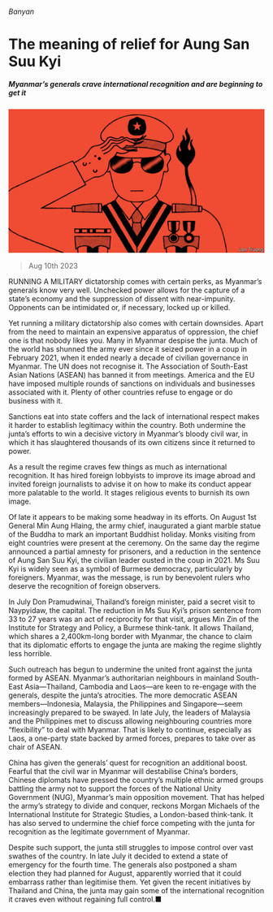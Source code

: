 ###### Banyan

# The meaning of relief for Aung San Suu Kyi 

##### Myanmar’s generals crave international recognition and are beginning to get it 

![image](images/20230812_ASD020.jpg) 

> Aug 10th 2023 

RUNNING A MILITARY dictatorship comes with certain perks, as Myanmar’s generals know very well. Unchecked power allows for the capture of a state’s economy and the suppression of dissent with near-impunity. Opponents can be intimidated or, if necessary, locked up or killed. 

Yet running a military dictatorship also comes with certain downsides. Apart from the need to maintain an expensive apparatus of oppression, the chief one is that nobody likes you. Many in Myanmar despise the junta. Much of the world has shunned the army ever since it seized power in a coup in February 2021, when it ended nearly a decade of civilian governance in Myanmar. The UN does not recognise it. The Association of South-East Asian Nations (ASEAN) has banned it from meetings. America and the EU have imposed multiple rounds of sanctions on individuals and businesses associated with it. Plenty of other countries refuse to engage or do business with it. 

Sanctions eat into state coffers and the lack of international respect makes it harder to establish legitimacy within the country. Both undermine the junta’s efforts to win a decisive victory in Myanmar’s bloody civil war, in which it has slaughtered thousands of its own citizens since it returned to power.

As a result the regime craves few things as much as international recognition. It has hired foreign lobbyists to improve its image abroad and invited foreign journalists to advise it on how to make its conduct appear more palatable to the world. It stages religious events to burnish its own image.

Of late it appears to be making some headway in its efforts. On August 1st General Min Aung Hlaing, the army chief, inaugurated a giant marble statue of the Buddha to mark an important Buddhist holiday. Monks visiting from eight countries were present at the ceremony. On the same day the regime announced a partial amnesty for prisoners, and a reduction in the sentence of Aung San Suu Kyi, the civilian leader ousted in the coup in 2021. Ms Suu Kyi is widely seen as a symbol of Burmese democracy, particularly by foreigners. Myanmar, was the message, is run by benevolent rulers who deserve the recognition of foreign observers. 

In July Don Pramudwinai, Thailand’s foreign minister, paid a secret visit to Naypyidaw, the capital. The reduction in Ms Suu Kyi’s prison sentence from 33 to 27 years was an act of reciprocity for that visit, argues Min Zin of the Institute for Strategy and Policy, a Burmese think-tank. It allows Thailand, which shares a 2,400km-long border with Myanmar, the chance to claim that its diplomatic efforts to engage the junta are making the regime slightly less horrible.

Such outreach has begun to undermine the united front against the junta formed by ASEAN. Myanmar’s authoritarian neighbours in mainland South-East Asia—Thailand, Cambodia and Laos—are keen to re-engage with the generals, despite the junta’s atrocities. The more democratic ASEAN members—Indonesia, Malaysia, the Philippines and Singapore—seem increasingly prepared to be swayed. In late July, the leaders of Malaysia and the Philippines met to discuss allowing neighbouring countries more “flexibility” to deal with Myanmar. That is likely to continue, especially as Laos, a one-party state backed by armed forces, prepares to take over as chair of ASEAN.

China has given the generals’ quest for recognition an additional boost. Fearful that the civil war in Myanmar will destabilise China’s borders, Chinese diplomats have pressed the country’s multiple ethnic armed groups battling the army not to support the forces of the National Unity Government (NUG), Myanmar’s main opposition movement. That has helped the army’s strategy to divide and conquer, reckons Morgan Michaels of the International Institute for Strategic Studies, a London-based think-tank. It has also served to undermine the chief force competing with the junta for recognition as the legitimate government of Myanmar. 

Despite such support, the junta still struggles to impose control over vast swathes of the country. In late July it decided to extend a state of emergency for the fourth time. The generals also postponed a sham election they had planned for August, apparently worried that it could embarrass rather than legitimise them. Yet given the recent initiatives by Thailand and China, the junta may gain some of the international recognition it craves even without regaining full control.■






